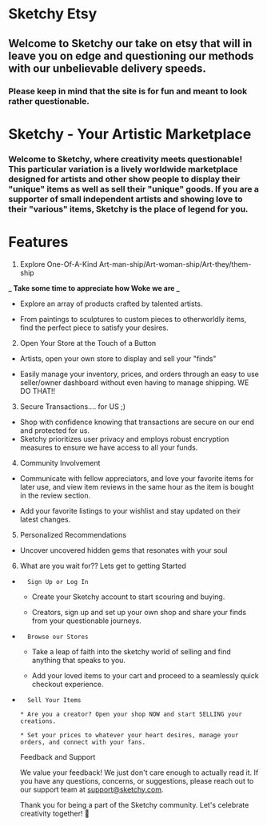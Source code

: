 # Sketchy Etsy

## Welcome to Sketchy our take on etsy that will in leave you on edge and questioning our methods with our unbelievable delivery speeds.

### Please keep in mind that the site is for fun and meant to look rather questionable.

# Sketchy - Your Artistic Marketplace

### Welcome to Sketchy, where creativity meets questionable! This particular variation is a lively worldwide marketplace designed for artists and other show people to display their "unique" items as well as sell their "unique" goods. If you are a supporter of small independent artists and showing love to their "various" items, Sketchy is the place of legend for you.

# Features

1. Explore One-Of-A-Kind Art-man-ship/Art-woman-ship/Art-they/them-ship

**_ Take some time to appreciate how Woke we are _**

- Explore an array of products crafted by talented artists.

- From paintings to sculptures to custom pieces to otherworldly items, find the perfect piece to satisfy your desires.

2. Open Your Store at the Touch of a Button

- Artists, open your own store to display and sell your "finds"

- Easily manage your inventory, prices, and orders through an easy to use seller/owner dashboard without even having to manage shipping. WE DO THAT!!

3. Secure Transactions.... for US ;)

- Shop with confidence knowing that transactions are secure on our end and protected for us.
- Sketchy prioritizes user privacy and employs robust encryption measures to ensure we have access to all your funds.

4. Community Involvement

- Communicate with fellow appreciators, and love your favorite items for later use, and view item reviews in the same hour as the item is bought in the review section.

- Add your favorite listings to your wishlist and stay updated on their latest changes.

5. Personalized Recommendations

- Uncover uncovered hidden gems that resonates with your soul

6. What are you wait for?? Lets get to getting Started

-     	Sign Up or Log In

  - Create your Sketchy account to start scouring and buying.

  - Creators, sign up and set up your own shop and share your finds from your questionable journeys.

-     	Browse our Stores

  - Take a leap of faith into the sketchy world of selling and find anything that speaks to you.

  - Add your loved items to your cart and proceed to a seamlessly quick checkout experience.

-     	Sell Your Items

      * Are you a creator? Open your shop NOW and start SELLING your creations.

      * Set your prices to whatever your heart desires, manage your orders, and connect with your fans.

  Feedback and Support

  We value your feedback! We just don't care enough to actually read it. If you have any questions, concerns, or suggestions, please reach out to our support team at support@sketchy.com.

  Thank you for being a part of the Sketchy community. Let's celebrate creativity together! 🎨
